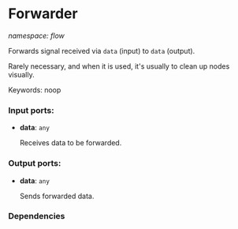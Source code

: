 # Forwarder

_namespace: flow_

Forwards signal received via `data` (input) to `data` (output).

Rarely necessary, and when it is used, it's usually to clean up nodes visually.

Keywords: noop

### Input ports:

* __data__: ` any `

    Receives data to be forwarded.

### Output ports:

* __data__: ` any `

    Sends forwarded data.

### Dependencies




